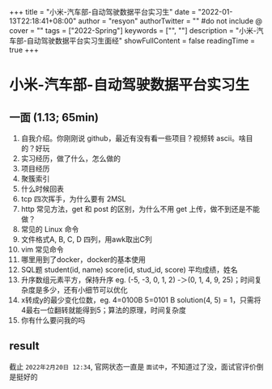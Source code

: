 +++
title = "小米-汽车部-自动驾驶数据平台实习生"
date = "2022-01-13T22:18:41+08:00"
author = "resyon"
authorTwitter = "" #do not include @
cover = ""
tags = ["2022-Spring"]
keywords = ["", ""]
description = "小米-汽车部-自动驾驶数据平台实习生面经"
showFullContent = false
readingTime = true 
+++

# 小米-汽车部-自动驾驶数据平台实习生

## 一面 (1.13; 65min)

1. 自我介绍。你刚刚说 github，最近有没有看一些项目？视频转 ascii。啥目的？好玩
2. 实习经历，做了什么，怎么做的
3. 项目经历
4. 聚簇索引
5. 什么时候回表
6. tcp 四次挥手，为什么要有 2MSL
7. http 常见方法，get 和 post 的区别，为什么不用 get 上传，做不到还是不能做？
8. 常见的 Linux 命令
9. 文件格式A, B, C, D 四列，用awk取出C列
10. vim 常见命令
11. 哪里用到了docker，docker的基本使用
12. SQL题 student(id, name) score(id, stud_id, score) 平均成绩，姓名
13. 升序数组元素平方，保持升序 eg. (-5, -3, 0, 1, 2)  -＞(0, 1, 4, 9, 25)；时间复杂度是多少，还有小细节可以优化
14. x转成y的最少变化位数，eg.  4=0100B  5=0101 B  solution(4, 5) = 1，只需将4最右一位翻转就能得到5；算法的原理，时间复杂度
15. 你有什么要问我的吗

## result

截止 `2022年2月20日 12:34`, 官网状态一直是 `面试中`，不知道过了没，面试官评价倒是挺好的